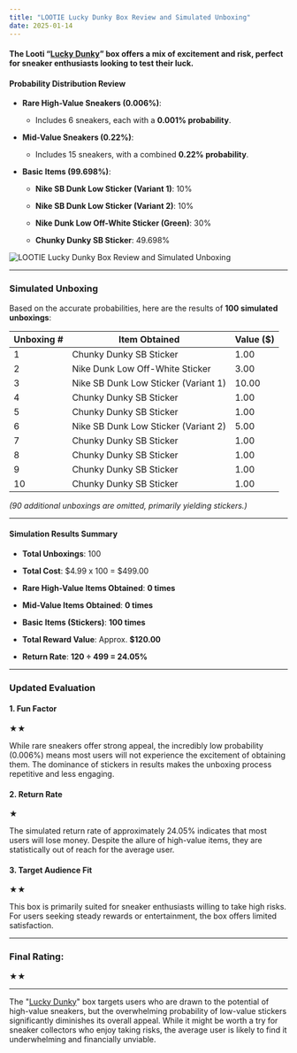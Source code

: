 ```yaml
---
title: "LOOTIE Lucky Dunky Box Review and Simulated Unboxing"
date: 2025-01-14
---
```


#### The Looti “[Lucky Dunky](https://www.lootie.com/mysterybox/unbox/lucky-dunky-2WISpcPza)” box offers a mix of excitement and risk, perfect for sneaker enthusiasts looking to test their luck.

#### **Probability Distribution Review**

- **Rare High-Value Sneakers (0.006%)**:
    - Includes 6 sneakers, each with a **0.001% probability**.

- **Mid-Value Sneakers (0.22%)**:
    - Includes 15 sneakers, with a combined **0.22% probability**.

- **Basic Items (99.698%)**:
    - **Nike SB Dunk Low Sticker (Variant 1)**: 10%
    
    - **Nike SB Dunk Low Sticker (Variant 2)**: 10%
    
    - **Nike Dunk Low Off-White Sticker (Green)**: 30%
    
    - **Chunky Dunky SB Sticker**: 49.698%

![LOOTIE Lucky Dunky Box Review and Simulated Unboxing](/media/image-3.png)

* * *

### **Simulated Unboxing**

Based on the accurate probabilities, here are the results of **100 simulated unboxings**:

| Unboxing # | Item Obtained | Value ($) |
| --- | --- | --- |
| 1 | Chunky Dunky SB Sticker | 1.00 |
| 2 | Nike Dunk Low Off-White Sticker | 3.00 |
| 3 | Nike SB Dunk Low Sticker (Variant 1) | 10.00 |
| 4 | Chunky Dunky SB Sticker | 1.00 |
| 5 | Chunky Dunky SB Sticker | 1.00 |
| 6 | Nike SB Dunk Low Sticker (Variant 2) | 5.00 |
| 7 | Chunky Dunky SB Sticker | 1.00 |
| 8 | Chunky Dunky SB Sticker | 1.00 |
| 9 | Chunky Dunky SB Sticker | 1.00 |
| 10 | Chunky Dunky SB Sticker | 1.00 |

_(90 additional unboxings are omitted, primarily yielding stickers.)_

* * *

#### **Simulation Results Summary**

- **Total Unboxings**: 100

- **Total Cost**: $4.99 x 100 = $499.00

- **Rare High-Value Items Obtained**: **0 times**

- **Mid-Value Items Obtained**: **0 times**

- **Basic Items (Stickers)**: **100 times**

- **Total Reward Value**: Approx. **$120.00**

- **Return Rate**: **120 ÷ 499 = 24.05%**

* * *

### **Updated Evaluation**

#### **1\. Fun Factor**

★★

While rare sneakers offer strong appeal, the incredibly low probability (0.006%) means most users will not experience the excitement of obtaining them. The dominance of stickers in results makes the unboxing process repetitive and less engaging.

#### **2\. Return Rate**

★

The simulated return rate of approximately 24.05% indicates that most users will lose money. Despite the allure of high-value items, they are statistically out of reach for the average user.

#### **3\. Target Audience Fit**

★★

This box is primarily suited for sneaker enthusiasts willing to take high risks. For users seeking steady rewards or entertainment, the box offers limited satisfaction.

* * *

### **Final Rating**:

★★

* * *

The "[Lucky Dunky](https://www.lootie.com/mysterybox/unbox/lucky-dunky-2WISpcPza)" box targets users who are drawn to the potential of high-value sneakers, but the overwhelming probability of low-value stickers significantly diminishes its overall appeal. While it might be worth a try for sneaker collectors who enjoy taking risks, the average user is likely to find it underwhelming and financially unviable.
